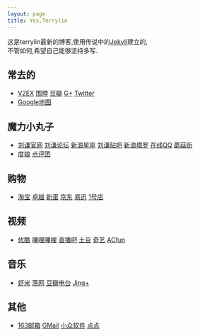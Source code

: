 ```yaml
---
layout: page
title: Yes,Terrylin
---
```


这是terrylin最新的博客,使用传说中的[Jekyll](https://github.com/mojombo/jekyll)建立的,  
不管如何,希望自己能够坚持多写.

## 常去的
- [V2EX](http://www.v2ex.com) [围脖](http://www.weibo.com) [豆瓣](http://www.douban.com) [G+](https://plus.google.com) [Twitter](https://www.twitter.com)  
- [Google地图](http://ditu.google.cn/maps?ie=UTF-8&hl=zh-CN&tab=wl) 
## 魔力小丸子
- [刘谦官网](http://www.liuchien.com/main.php) [刘谦论坛](http://www.liuchien.com/forum/ucp.php?mode=login) [新浪星座](http://astro.sina.com.cn/fate/astro_aries.html?prourl=11) [刘谦贴吧](http://tieba.baidu.com/f?kw=%C1%F5%C7%AB) [新浪塔罗](http://astro.sina.com.cn/taluo/index.shtml) [在线QQ](http://web.qq.com/) [蘑菇街](http://www.mogujie.com/)   
- [度娘](http://www.baidu.com)  [点评团](http://tuan.dianping.com) 
## 购物
- [淘宝](http://www.taobao.com) [卓越](http://www.amazon.cn) [新蛋](http://www.newegg.com.cn) [京东](https://www.360buy.com) [易迅](https://www.51buy.com) [1号店](http://www.yihaodian.com)  
## 视频
- [优酷](http://www.youku.com) [嗶哩嗶哩](http://www.bilibili.tv) [直播吧](http://www.zhibo8.cc) [土豆](https://www.tudou.com) [奇艺](https://www.qiyi.com) [ACfun](http://www.acfun.tv)  
## 音乐
- [虾米](http://www.xiami.com) [落网](http://www.luoo.net/) [豆瓣电台](http://douban.fm/) [Jing+](http://jing.fm/)   
## 其他
- [163邮箱](http://mail.163.com)  [GMail](https://mail.google.com) [小众软件](http://www.appinn.com/) [点点](http://www.diandian.com) 



